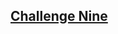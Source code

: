 ## [Challenge Nine ](https://codingcompetitions.withgoogle.com/kickstart/round/00000000008cb33e/00000000009e7997)